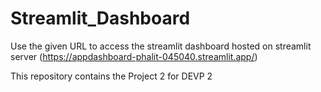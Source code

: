 # Streamlit_Dashboard

Use the given URL to access the streamlit dashboard hosted on streamlit server (https://appdashboard-phalit-045040.streamlit.app/)


This repository contains the Project 2 for DEVP 2

